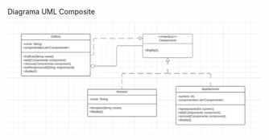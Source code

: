 Diagrama UML Composite

<img src="../img/Composite.png" alt="Diagrama de Classe UML" style="zoom: 150%;" />
